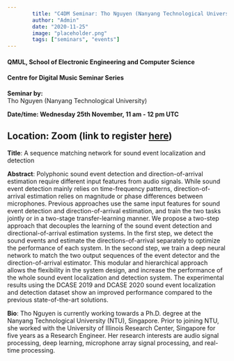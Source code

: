 ```yaml
---
        title: "C4DM Seminar: Tho Nguyen (Nanyang Technological University)"
        author: "Admin"
        date: "2020-11-25"
        image: "placeholder.png"
        tags: ["seminars", "events"]
---
```


#### QMUL, School of Electronic Engineering and Computer Science

#### Centre for Digital Music Seminar Series

**Seminar by:**   
    Tho Nguyen (Nanyang Technological University)

**Date/time: Wednesday 25th November, 11 am - 12 pm UTC**

**Location: Zoom (link to register [here](https://qmul-ac-uk.zoom.us/meeting/register/tZIkceyhpzsrG9LtSTke-tK-GhQ-IUDuxnuQ))**  
-----------------

<b>Title</b>: A sequence matching network for sound event localization and detection

<b>Abstract</b>:
Polyphonic sound event detection and direction-of-arrival estimation require different input features from audio signals. While sound event detection mainly relies on time-frequency patterns, direction-of-arrival estimation relies on magnitude or phase differences between microphones. Previous approaches use the same input features for sound event detection and direction-of-arrival estimation, and train the two tasks jointly or in a two-stage transfer-learning
manner. We propose a two-step approach that decouples the learning of the sound event detection and directional-of-arrival estimation systems. In the first step, we detect the sound events and estimate the directions-of-arrival separately to optimize the performance of each system. In the second step, we train a deep neural network to match the two output sequences of the event detector and the direction-of-arrival estimator. This modular and hierarchical approach allows the
flexibility in the system design, and increase the performance of the whole sound event localization and detection system. The experimental results using the DCASE 2019 and DCASE 2020 sound event localization and detection dataset show an improved performance compared to the previous state-of-the-art solutions.

<b>Bio</b>: 
Tho Nguyen is currently working towards a Ph.D. degree at the Nanyang Technological University (NTU), Singapore. Prior to joining NTU, she worked with the University of Illinois Research Center, Singapore for five years as a Research Engineer. Her research interests are audio signal processing, deep learning, microphone array signal processing, and real-time processing.
